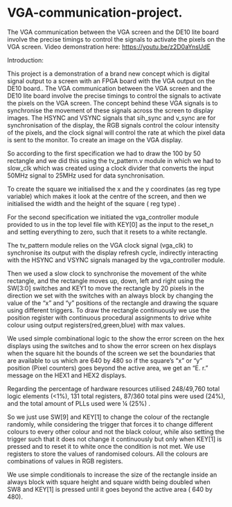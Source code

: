 # VGA-communication-project.
The VGA communication between the VGA screen and the DE10 lite board involve the precise timings to control the signals to activate the pixels on the VGA screen.
Video demonstration here:
https://youtu.be/z2D0aYnsUdE

Introduction:

This project is a demonstration of a brand new concept which is digital signal output to a screen with an FPGA board with the VGA output on the DE10 board.. The VGA communication between the VGA screen and the DE10 lite board involve the precise timings to control the signals to activate the pixels on the VGA screen. The concept behind these VGA signals is to synchronise the movement of these signals across the screen to display images. The HSYNC and VSYNC signals that  sih_sync and v_sync are for synchronisation of the display, the RGB signals control the colour intensity of the pixels, and the clock signal will control the rate at which the pixel data is sent to the monitor. To create an image on the VGA display.


So according to the first specification we had to draw the 100 by 50 rectangle and we did this using the tv_pattern.v module in which we had to slow_clk which was created using a clock divider that converts the input 50MHz signal to 25MHz used for data synchronisation. 

To create the square we initialised the x and the y coordinates (as reg type variable) which makes it look at the centre of the screen, and then we initialised the width and the height of the square ( reg type) .  

For the second specification we initiated the vga_controller module provided to us in the top level file with KEY[0] as the input to the reset_n and setting everything to zero, such that it resets to a white rectangle. 

The tv_pattern module relies on the VGA clock signal (vga_clk) to synchronise its output with the display refresh cycle, indirectly interacting with the HSYNC and VSYNC signals managed by the vga_controller module.

Then we used a slow clock to synchronise the movement of the white rectangle, and the rectangle moves up, down, left and right using the SW[3:0] switches and KEY1 to move the rectangle by 20 pixels in the direction we set with the switches with an always block by  changing the value of the “x” and “y” positions of the rectangle and drawing the square using different triggers. To draw the rectangle continuously we use the position register with continuous procedural assignments to drive white colour using output registers(red,green,blue) with max values.

We used simple combinational logic to the show the error screen on the hex displays using the switches and to show the error screen on hex displays when the square hit the bounds of the screen we set the boundaries that are available to us which are 640 by 480 so if the square’s “x”  or “y” position (Pixel counters) goes beyond the active area, we get an “E. r.” message on the HEX1 and HEX2 displays.

Regarding the percentage of hardware resources utilised 248/49,760 total logic elements (<1%), 131 total registers, 87/360 total pins were used (24%), and the total amount of PLLs used were ¼ (25%) .

So we just use SW[9] and KEY[1] to change the colour of the rectangle randomly, while considering the trigger that forces it to change different colours to every other colour and not the black colour, while also setting the trigger such that it does not change it continuously but only when KEY[1] is pressed and to reset it to white once the condition is not met. We use registers to store the values of randomised colours. All the colours are combinations of values in RGB registers.

We use simple conditionals to increase the size of the rectangle inside an always block with square height and square width being doubled when SW8 and KEY[1] is pressed until it goes beyond the active area ( 640 by 480).
